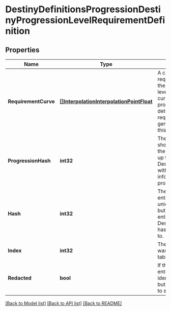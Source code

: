 # DestinyDefinitionsProgressionDestinyProgressionLevelRequirementDefinition

## Properties
Name | Type | Description | Notes
------------ | ------------- | ------------- | -------------
**RequirementCurve** | [**[]InterpolationInterpolationPointFloat**](Interpolation.InterpolationPointFloat.md) | A curve of level requirements, weighted by the related progressions&#39; level.  Interpolate against this curve with the character&#39;s progression level to determine what the level requirement of the generated item that is using this data will be. | [optional] 
**ProgressionHash** | **int32** | The progression whose level should be used to determine the level requirement.  Look up the DestinyProgressionDefinition with this hash for more information about the progression in question. | [optional] 
**Hash** | **int32** | The unique identifier for this entity. Guaranteed to be unique for the type of entity, but not globally.  When entities refer to each other in Destiny content, it is this hash that they are referring to. | [optional] 
**Index** | **int32** | The index of the entity as it was found in the investment tables. | [optional] 
**Redacted** | **bool** | If this is true, then there is an entity with this identifier/type combination, but BNet is not yet allowed to show it. Sorry! | [optional] 

[[Back to Model list]](../README.md#documentation-for-models) [[Back to API list]](../README.md#documentation-for-api-endpoints) [[Back to README]](../README.md)


